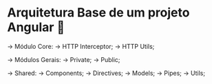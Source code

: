 # Arquitetura Base de um projeto Angular 🧱

-> Módulo Core: 
      -> HTTP Interceptor;
      -> HTTP Utils;
      
-> Módulos Gerais:
      -> Private;
      -> Public;
      
-> Shared:
      -> Components;
      -> Directives;
      -> Models;
      -> Pipes;
      -> Utils;
